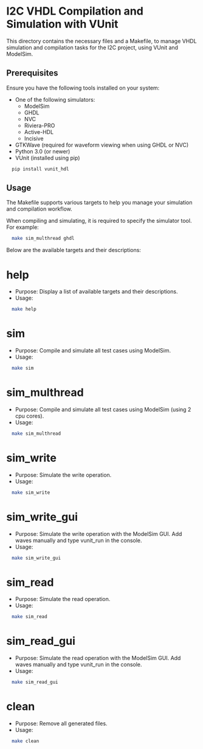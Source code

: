 # I2C VHDL Compilation and Simulation with VUnit

This directory contains the necessary files and a Makefile, to manage VHDL simulation and compilation tasks for the I2C project, using VUnit and ModelSim.

## Prerequisites

Ensure you have the following tools installed on your system:

* One of the following simulators:
  - ModelSim
  - GHDL
  - NVC
  - Riviera-PRO
  - Active-HDL
  - Incisive
* GTKWave (required for waveform viewing when using GHDL or NVC)
* Python 3.0 (or newer)
* VUnit (installed using pip)

```sh
  pip install vunit_hdl 
```

## Usage

The Makefile supports various targets to help you manage your simulation and compilation workflow.

When compiling and simulating, it is required to specify the simulator tool.
For example:

```sh
  make sim_multhread ghdl 
```

Below are the available targets and their descriptions:

# help
- Purpose: Display a list of available targets and their descriptions.
- Usage:

```sh
  make help 
```

# sim
- Purpose: Compile and simulate all test cases using ModelSim.
- Usage:  

```sh
  make sim 
```

# sim_multhread
- Purpose: Compile and simulate all test cases using ModelSim (using 2 cpu cores).
- Usage:  

```sh
  make sim_multhread 
```

# sim_write
- Purpose: Simulate the write operation.
- Usage:  

```sh
  make sim_write 
```

# sim_write_gui
- Purpose: Simulate the write operation with the ModelSim GUI. Add waves manually and type vunit_run in the console.
- Usage:  

```sh
  make sim_write_gui 
```

# sim_read
- Purpose: Simulate the read operation.
- Usage:  

```sh
  make sim_read 
```

# sim_read_gui
- Purpose: Simulate the read operation with the ModelSim GUI. Add waves manually and type vunit_run in the console.
- Usage:  

```sh
  make sim_read_gui 
```

# clean
- Purpose: Remove all generated files.
- Usage:  

```sh
  make clean 
```
